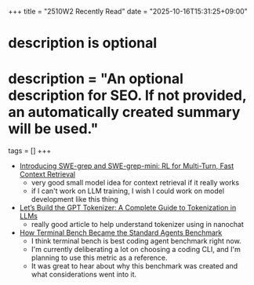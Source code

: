 +++
title = "2510W2 Recently Read"
date = "2025-10-16T15:31:25+09:00"

#
# description is optional
#
# description = "An optional description for SEO. If not provided, an automatically created summary will be used."

tags = []
+++

- [Introducing SWE-grep and SWE-grep-mini: RL for Multi-Turn, Fast Context Retrieval](https://cognition.ai/blog/swe-grep#where-to-try-fast-context)
  - very good small model idea for context retrieval if it really works
  - if I can't work on LLM training, I wish I could work on model development like this thing
- [Let’s Build the GPT Tokenizer: A Complete Guide to Tokenization in LLMs](https://www.fast.ai/posts/2025-10-16-karpathy-tokenizers)
  - really good article to help understand tokenizer using in nanochat
- [How Terminal Bench Became the Standard Agents Benchmark](https://www.youtube.com/watch?v=rTuU8FUlIvY)
  - I think terminal bench is best coding agent benchmark right now.
  - I'm currently deliberating a lot on choosing a coding CLI, and I'm planning to use this metric as a reference.
  - It was great to hear about why this benchmark was created and what considerations went into it.
